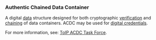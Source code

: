 ### Authentic Chained Data Container

<p class="c8"><span>A digital </span><span class="c2"><a class="c3" href="#h.o783ayrrkc6g">data</a></span><span>&nbsp;structure designed for both cryptographic </span><span class="c2"><a class="c3" href="#h.2bnb6g8na7cu">verification</a></span><span>&nbsp;and </span><span class="c2"><a class="c3" href="#h.kgtwd73pdfae">chaining</a></span><span>&nbsp;of data containers. ACDC may be used for </span><span class="c2"><a class="c3" href="#h.ddna9lucn4k6">digital credentials</a></span><span class="c0">.</span></p><p class="c8"><span>For more information, see: </span><span class="c2"><a class="c3" href="https://www.google.com/url?q=https://wiki.trustoverip.org/display/HOME/ACDC%2B%2528Authentic%2BChained%2BData%2BContainer%2529%2BTask%2BForce&amp;sa=D&amp;source=editors&amp;ust=1706779842526094&amp;usg=AOvVaw09mEH4xmNL7Vf4J1P2kbJz">ToIP ACDC Task Force</a></span><span class="c0">.</span></p>